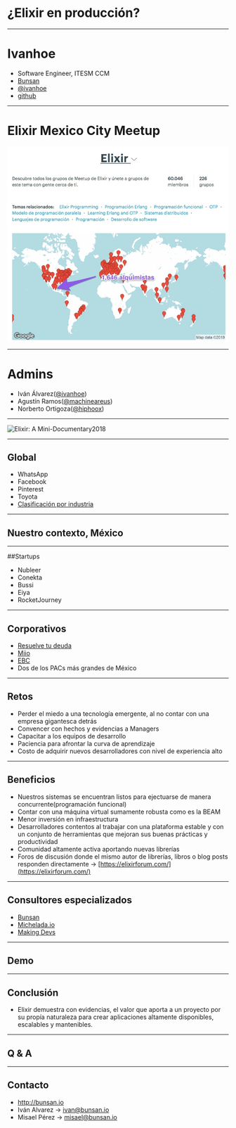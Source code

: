 # ¿Elixir en producción?

---

# Ivanhoe

- Software Engineer, ITESM CCM
- [Bunsan](https://bunsan.io/)
- [@ivanhoe](https://twitter.com/ivanhoe)
- [github](https://github.com/ivanhoe) 


---
# Elixir Mexico City Meetup

![](elixir_groups_mx.jpg)

---
# Admins

- Iván Álvarez([@ivanhoe](https://twitter.com/ivanhoe))
- Agustín Ramos([@machineareus](https://twitter.com/machineareus))
- Norberto Ortigoza([@hiphoox](https://twitter.com/hiphoox))


---

![Elixir: A Mini-Documentary2018](https://www.youtube.com/watch?v=lxYFOM3UJzo)

---

## Global

- WhatsApp
- Facebook
- Pinterest
- Toyota
- [Clasificación por industria](http://elixir-companies.com/)


---

## Nuestro contexto, México
---

##Startups

- Nubleer
- Conekta
- Bussi
- Eiya
- RocketJourney

---

## Corporativos

- [Resuelve tu deuda](https://github.com/resuelve/nuestro-equipo)
- [Miio](https://miio.com.mx/)
- [EBC](https://www.ebc.mx/)
- Dos de los PACs más grandes de México

---

## Retos

- Perder el miedo a una tecnología emergente, al no contar con una empresa gigantesca detrás
- Convencer con hechos y evidencias a Managers
- Capacitar a los equipos de desarrollo
- Paciencia para afrontar la curva de aprendizaje
- Costo de adquirir nuevos desarrolladores con nivel de experiencia alto


---

## Beneficios

- Nuestros sistemas se encuentran listos para ejectuarse de manera concurrente(programación funcional)
- Contar con una máquina virtual sumamente robusta como es la BEAM
- Menor inversión en infraestructura
- Desarrolladores contentos al trabajar con una plataforma estable y con un conjunto de herramientas que mejoran sus buenas prácticas y productividad
- Comunidad altamente activa aportando nuevas librerías 
- Foros de discusión donde el mismo autor de librerías, libros o blog posts responden directamente -> [https://elixirforum.com/](https://elixirforum.com/)


---

## Consultores especializados

- [Bunsan](https://bunsan.io)
- [Michelada.io](https://michelada.io/)
- [Making Devs](http://makingdevs.com/)





---

## Demo 

---

## Conclusión

- Elixir demuestra con evidencias, el valor que aporta a un proyecto por su propía naturaleza para crear aplicaciones altamente disponibles, escalables y mantenibles.


---

## Q & A

---

## Contacto

- http://bunsan.io
- Iván Alvarez -> ivan@bunsan.io
- Misael Pérez -> misael@bunsan.io
